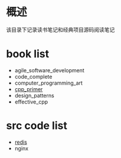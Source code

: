 # 概述
该目录下记录读书笔记和经典项目源码阅读笔记

# book list
+ agile_software_development
+ code_complete
+ computer_programming_art
+ [cpp_primer](cpp_primer.txt)
+ design_patterns
+ effective_cpp

# src code list
+ [redis](src_read_redis.txt)
+ nginx

